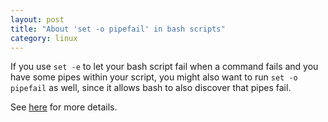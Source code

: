 ```yaml
---
layout: post
title: "About 'set -o pipefail' in bash scripts"
category: linux
---
```


If you use `set -e` to let your bash script fail when a command fails and you have some pipes within your script,
you might also want to run `set -o pipefail` as well, since it allows bash to also discover that pipes fail.

See [here][source] for more details.

[source]: http://petereisentraut.blogspot.com/2010/11/pipefail.html
